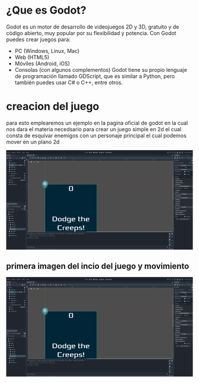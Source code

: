# ¿Que es Godot?
Godot es un motor de desarrollo de videojuegos 2D y 3D, gratuito y de código abierto, muy popular por su flexibilidad y potencia. Con Godot puedes crear juegos para:
+ PC (Windows, Linux, Mac)
+ Web (HTML5)
+ Móviles (Android, iOS)
+ Consolas (con algunos complementos)
Godot tiene su propio lenguaje de programación llamado GDScript, que es similar a Python, pero también puedes usar C# o C++, entre otros.
 # creacion del juego 
 para esto emplearemos un ejemplo en la pagina oficial de godot en la cual nos dara el materia necedsario para crear un juego simple en 2d el cual consta de esquivar enemigos con un personaje principal el cual podemos mover en un plano 2d
 
 ![Logo de Godot](https://github.com/DiegoAlbertoValdivia/Simulaci-n-por-computadora-25-A/blob/main/Practica%2004%20-%20%20Desarrollo%20de%20Juego%203D%20en%20Godot/Captura%20de%20pantalla%202025-04-05%20110422.png)

## primera imagen del incio del juego y movimiento

![Logo de Godot](https://github.com/DiegoAlbertoValdivia/Simulaci-n-por-computadora-25-A/blob/main/Practica%2004%20-%20%20Desarrollo%20de%20Juego%203D%20en%20Godot/Captura%20de%20pantalla%202025-04-05%20110422.png)

